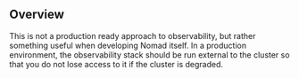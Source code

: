 ## Overview

This is not a production ready approach to observability, but rather something useful
when developing Nomad itself. In a production environment, the observability stack
should be run external to the cluster so that you do not lose access to it if the
cluster is degraded.
